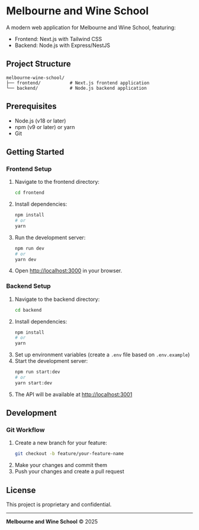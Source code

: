# Melbourne and Wine School

A modern web application for Melbourne and Wine School, featuring:
- Frontend: Next.js with Tailwind CSS
- Backend: Node.js with Express/NestJS

## Project Structure

```
melbourne-wine-school/
├── frontend/           # Next.js frontend application
└── backend/            # Node.js backend application
```

## Prerequisites

- Node.js (v18 or later)
- npm (v9 or later) or yarn
- Git

## Getting Started

### Frontend Setup

1. Navigate to the frontend directory:
   ```bash
   cd frontend
   ```
2. Install dependencies:
   ```bash
   npm install
   # or
   yarn
   ```
3. Run the development server:
   ```bash
   npm run dev
   # or
   yarn dev
   ```
4. Open [http://localhost:3000](http://localhost:3000) in your browser.

### Backend Setup

1. Navigate to the backend directory:
   ```bash
   cd backend
   ```
2. Install dependencies:
   ```bash
   npm install
   # or
   yarn
   ```
3. Set up environment variables (create a `.env` file based on `.env.example`)
4. Start the development server:
   ```bash
   npm run start:dev
   # or
   yarn start:dev
   ```
5. The API will be available at [http://localhost:3001](http://localhost:3001)

## Development

### Git Workflow

1. Create a new branch for your feature:
   ```bash
   git checkout -b feature/your-feature-name
   ```
2. Make your changes and commit them
3. Push your changes and create a pull request

## License

This project is proprietary and confidential.

---

**Melbourne and Wine School** © 2025
